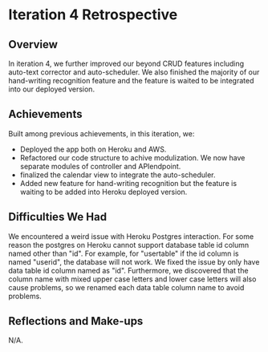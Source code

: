 # Iteration 4 Retrospective

## Overview

In iteration 4, we further improved our beyond CRUD features including auto-text corrector and auto-scheduler. We also finished the majority of our hand-writing recognition feature and the feature is waited to be integrated into our deployed version. 

## Achievements

Built among previous achievements, in this iteration, we: 
  - Deployed the app both on Heroku and AWS. 
  - Refactored our code structure to achive modulization. We now have separate modules of controller and APIendpoint. 
  - finalized the calendar view to integrate the auto-scheduler. 
  - Added new feature for hand-writing recognition but the feature is waiting to be added into Heroku deployed version. 

## Difficulties We Had

We encountered a weird issue with Heroku Postgres interaction. For some reason the postgres on Heroku cannot support database table id column named other than "id". For example, for "usertable" if the id column is named "userid", the database will not work. We fixed the issue by only have data table id column named as "id". Furthermore, we discovered that the column name with mixed upper case letters and lower case letters will also cause problems, so we renamed each data table column name to avoid problems. 

## Reflections and Make-ups

N/A. 
